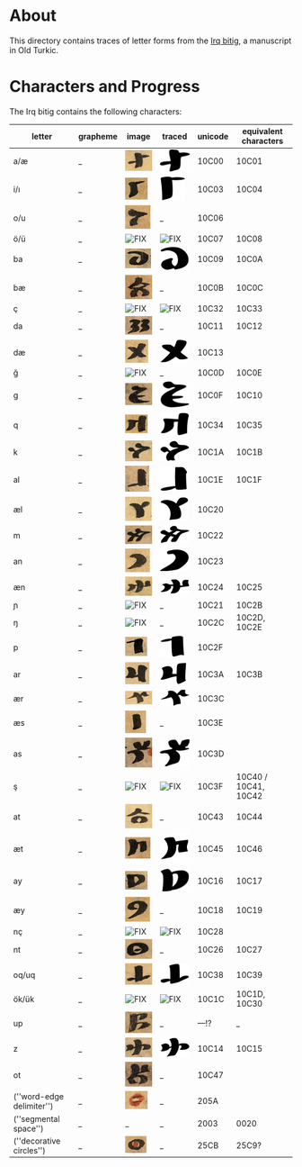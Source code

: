 # About 

This directory contains traces of letter forms from the [Irq bitig](http://en.wikipedia.org/wiki/Irq_Bitig), a manuscript in Old Turkic.

# Characters and Progress 
The Irq bitig contains the following characters:

| letter        | grapheme      | image  | traced | unicode | equivalent characters |
| ------------- | ------------- | ------ | ----- | ------- | --------------------- |
| a/æ | _ | ![01 - p07](https://github.com/ICEDPaleography/font-irqbitig/raw/master/sources/A/01%20-%20p07.png) | ![](https://github.com/ICEDPaleography/font-irqbitig/raw/master/traces/A.png) | 10C00 | 10C01
| i/ı | _ | ![FIX](https://github.com/ICEDPaleography/font-irqbitig/raw/master/sources/I/03%20-%20p07b.png) | ![FIX](https://github.com/ICEDPaleography/font-irqbitig/raw/master/traces/I.png) | 10C03 | 10C04 |
| o/u | _ | ![FIX](https://github.com/ICEDPaleography/font-irqbitig/raw/master/sources/u/02%20-%20p08a.png) | _ | 10C06 | |
| ö/ü | _ | ![FIX](https://github.com/ICEDPaleography/font-irqbitig/raw/master/sources/ü/03%20-%20p08b.png) | ![FIX](https://github.com/ICEDPaleography/font-irqbitig/raw/master/traces/ü.png) | 10C07 | 10C08 |
| ba | _ | ![FIX](https://github.com/ICEDPaleography/font-irqbitig/raw/master/sources/ba/02%20-%20p11b.png) | ![FIX](https://github.com/ICEDPaleography/font-irqbitig/raw/master/traces/ba.png) | 10C09 | 10C0A |
| bæ | _ | ![FIX](https://github.com/ICEDPaleography/font-irqbitig/raw/master/sources/be/04%20-%20p09a.png) | _ | 10C0B | 10C0C |
| ç | _ | ![FIX](https://github.com/ICEDPaleography/font-irqbitig/raw/master/sources/ç/03%20-%20p18a.png) | ![FIX](https://github.com/ICEDPaleography/font-irqbitig/raw/master/traces/ç.png) | 10C32 | 10C33 |
| da | _ | ![FIX](https://github.com/ICEDPaleography/font-irqbitig/raw/master/sources/da/06%20-%20p44b.png) | _ | 10C11 | 10C12 |
| dæ | _ | ![FIX](https://github.com/ICEDPaleography/font-irqbitig/raw/master/sources/de/02%20-%20p08b.png) | ![FIX](https://github.com/ICEDPaleography/font-irqbitig/raw/master/traces/ed.png) | 10C13 | |
| ğ | _ | ![FIX](https://github.com/ICEDPaleography/font-irqbitig/raw/master/sources/ğ/02%20-%20p08a.png) | _ | 10C0D | 10C0E |
| g | _ | ![FIX](https://github.com/ICEDPaleography/font-irqbitig/raw/master/sources/g/04%20-%20p19b.png) | ![FIX](https://github.com/ICEDPaleography/font-irqbitig/raw/master/traces/g.png) | 10C0F | 10C10 |
| q | _ | ![FIX](https://github.com/ICEDPaleography/font-irqbitig/raw/master/sources/q/03%20-%20p07b.png) | ![FIX](https://github.com/ICEDPaleography/font-irqbitig/raw/master/traces/q.png) | 10C34 | 10C35 |
| k | _ | ![FIX](https://github.com/ICEDPaleography/font-irqbitig/raw/master/sources/k/08%20-%20p49a.png) | ![FIX](https://github.com/ICEDPaleography/font-irqbitig/raw/master/traces/k.png) | 10C1A | 10C1B |
| al | _ | ![FIX](https://github.com/ICEDPaleography/font-irqbitig/raw/master/sources/al/05%20-%2010a.png) | ![FIX](https://github.com/ICEDPaleography/font-irqbitig/raw/master/traces/al.png) | 10C1E | 10C1F |
| æl | _ | ![FIX](https://github.com/ICEDPaleography/font-irqbitig/raw/master/sources/el/02%20-%20p08b.png) | ![FIX](https://github.com/ICEDPaleography/font-irqbitig/raw/master/traces/el.png) | 10C20 | |
| m | _ | ![FIX](https://github.com/ICEDPaleography/font-irqbitig/raw/master/sources/m/08%20-%20p50a.png) | ![FIX](https://github.com/ICEDPaleography/font-irqbitig/raw/master/traces/m.png) | 10C22 | |
| an | _ | ![FIX](https://github.com/ICEDPaleography/font-irqbitig/raw/master/sources/an/04%20-%20p08a.png) | ![FIX](https://github.com/ICEDPaleography/font-irqbitig/raw/master/traces/an.png) | 10C23 | |
| æn | _ | ![FIX](https://github.com/ICEDPaleography/font-irqbitig/raw/master/sources/en/02%20-%20p08b.png) | ![FIX](https://github.com/ICEDPaleography/font-irqbitig/raw/master/traces/en.png) | 10C24 | 10C25 |
| ɲ | _ | ![FIX](https://github.com/ICEDPaleography/font-irqbitig/raw/master/sources/ń/01%20-%20p19a.png) | _ | 10C21 | 10C2B |
| ŋ | _ | ![FIX](https://github.com/ICEDPaleography/font-irqbitig/raw/master/sources/ŋ/03%20-%20p10a.png) | _ | 10C2C | 10C2D, 10C2E |
| p | _ | ![FIX](https://github.com/ICEDPaleography/font-irqbitig/raw/master/sources/p/03%20-%20p17b.png) | ![FIX](https://github.com/ICEDPaleography/font-irqbitig/raw/master/traces/p.png) | 10C2F | |
| ar | _ | ![FIX](https://github.com/ICEDPaleography/font-irqbitig/raw/master/sources/ar/03%20-%20p25a.png) | ![FIX](https://github.com/ICEDPaleography/font-irqbitig/raw/master/traces/ar.png) | 10C3A | 10C3B |
| ær | _ | ![FIX](https://github.com/ICEDPaleography/font-irqbitig/raw/master/sources/er/01%20-%20p08a.png) | ![FIX](https://github.com/ICEDPaleography/font-irqbitig/raw/master/traces/er.png) | 10C3C | |
| æs | _ | ![FIX](https://github.com/ICEDPaleography/font-irqbitig/raw/master/sources/es/02%20-%20p09b.png) | _ | 10C3E | |
| as | _ | ![FIX](https://github.com/ICEDPaleography/font-irqbitig/raw/master/sources/as/04%20-%20p18a.png) | ![FIX](https://github.com/ICEDPaleography/font-irqbitig/raw/master/traces/as.png) | 10C3D | |
| ş | _ | ![FIX](https://github.com/ICEDPaleography/font-irqbitig/raw/master/sources/aş/03%20-%20p10b.png) | ![FIX](https://github.com/ICEDPaleography/font-irqbitig/raw/master/traces/şa.png) | 10C3F | 10C40 / 10C41, 10C42 |
| at | _ | ![FIX](https://github.com/ICEDPaleography/font-irqbitig/raw/master/sources/at/02%20-%20p08a.png) | _ | 10C43 | 10C44 |
| æt | _ | ![FIX](https://github.com/ICEDPaleography/font-irqbitig/raw/master/sources/et/03%20-%20p11b.png) | ![FIX](https://github.com/ICEDPaleography/font-irqbitig/raw/master/traces/et.png) | 10C45 | 10C46 |
| ay | _ | ![FIX](https://github.com/ICEDPaleography/font-irqbitig/raw/master/sources/ay/02%20-%20p11b.png) | ![FIX](https://github.com/ICEDPaleography/font-irqbitig/raw/master/traces/ay.png) | 10C16 | 10C17 |
| æy | _ | ![FIX](https://github.com/ICEDPaleography/font-irqbitig/raw/master/sources/ey/01%20-%20p07b.png) | _ | 10C18 | 10C19 |
| nç | _ | ![FIX](https://github.com/ICEDPaleography/font-irqbitig/raw/master/sources/n%C3%A7/02%20-%20p08a.png) | ![FIX](https://github.com/ICEDPaleography/font-irqbitig/raw/master/traces/nç.png) | 10C28 | |
| nt | _ | ![FIX](https://github.com/ICEDPaleography/font-irqbitig/raw/master/sources/nt/04%20-%20p49b.png) | _ | 10C26 | 10C27 |
| oq/uq | _ | ![FIX](https://github.com/ICEDPaleography/font-irqbitig/raw/master/sources/oq/04%20-%20p25b.png) | ![FIX](https://github.com/ICEDPaleography/font-irqbitig/raw/master/traces/oq.png) | 10C38 | 10C39 |
| ök/ük | _ | ![FIX](https://github.com/ICEDPaleography/font-irqbitig/raw/master/sources/ök/01%20-%20p08b.png) | ![FIX](https://github.com/ICEDPaleography/font-irqbitig/raw/master/traces/ök.png) | 10C1C | 10C1D, 10C30 |
| up | _ | ![FIX](https://github.com/ICEDPaleography/font-irqbitig/raw/master/sources/up/03%20-%20p23a.png) | _ | —!? | _ |
| z | _ | ![FIX](https://github.com/ICEDPaleography/font-irqbitig/raw/master/sources/z/03%20-%20p26a.png) | ![FIX](https://github.com/ICEDPaleography/font-irqbitig/raw/master/traces/z.png) | 10C14 | 10C15 |
| ot | _ | ![FIX](https://github.com/ICEDPaleography/font-irqbitig/raw/master/sources/ot/02%20-%20p39a.png) | _ | 10C47 | |
| (''word-edge delimiter'') | _ | ![FIX](https://github.com/ICEDPaleography/font-irqbitig/raw/master/sources/wordedge/02%20-%20p23b.png) | _ | 205A | |
| (''segmental space'') | _ | _ | _ | 2003 | 0020 |
| (''decorative circles'') | _ | ![FIX](https://github.com/ICEDPaleography/font-irqbitig/raw/master/sources/beads/04%20-%20p10a.png) | _ | 25CB | 25C9? |
